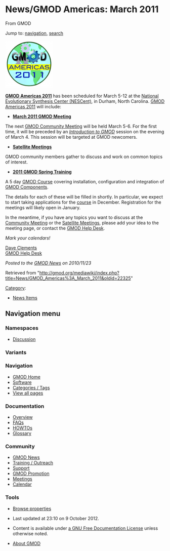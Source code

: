 <div id="mw-page-base" class="noprint">

</div>

<div id="mw-head-base" class="noprint">

</div>

<div id="content" class="mw-body" role="main">

<span id="top"></span>

<div id="mw-js-message" style="display:none;">

</div>



# <span dir="auto">News/GMOD Americas: March 2011</span>

<div id="bodyContent">

<div id="siteSub">

From GMOD

</div>

<div id="contentSub">

</div>

<div id="jump-to-nav" class="mw-jump">

Jump to: [navigation](#mw-navigation), [search](#p-search)

</div>

<div id="mw-content-text" class="mw-content-ltr" lang="en" dir="ltr">

<div class="floatright">

[<img
src="../../mediawiki/images/thumb/1/1b/GMODAmericas2011Logo.jpg/150px-GMODAmericas2011Logo.jpg.png"
srcset="../../mediawiki/images/thumb/1/1b/GMODAmericas2011Logo.jpg/225px-GMODAmericas2011Logo.jpg.png 1.5x, ../../mediawiki/images/thumb/1/1b/GMODAmericas2011Logo.jpg/300px-GMODAmericas2011Logo.jpg.png 2x"
width="150" height="150" alt="GMOD Americas 2011" />](../GMOD_Americas_2011 "GMOD Americas 2011")

</div>

**[GMOD Americas 2011](../GMOD_Americas_2011 "GMOD Americas 2011")** has
been scheduled for March 5-12 at the
<a href="http://www.nescent.org/" class="external text"
rel="nofollow">National Evolutionary Synthesis Center (NESCent)</a>, in
Durham, North Carolina. [GMOD Americas
2011](../GMOD_Americas_2011 "GMOD Americas 2011") will include:

- **[March 2011 GMOD
  Meeting](../March_2011_GMOD_Meeting "March 2011 GMOD Meeting")**

The next [GMOD Community Meeting](../Meetings "Meetings") will be held
March 5-6. For the first time, it will be preceded by an *[Introduction
to
GMOD](../March_2011_GMOD_Meeting#Friday:_Introduction_to_GMOD "March 2011 GMOD Meeting")*
session on the evening of March 4. This session will be targeted at GMOD
newcomers.

- **[Satellite
  Meetings](../Satellite_Meetings_-_GMOD_Americas_2011 "Satellite Meetings - GMOD Americas 2011")**

GMOD community members gather to discuss and work on common topics of
interest.

- **[2011 GMOD Spring
  Training](../2011_GMOD_Spring_Training "2011 GMOD Spring Training")**

A 5 day <a href="../GMOD_Summer_School" class="mw-redirect"
title="GMOD Summer School">GMOD Course</a> covering installation,
configuration and integration of [GMOD
Components](../GMOD_Components "GMOD Components").

The details for each of these will be filled in shortly. In particular,
we expect to start taking applications for the
[course](../2011_GMOD_Spring_Training "2011 GMOD Spring Training") in
December. Registration for the meetings will likely open in January.

In the meantime, if you have any topics you want to discuss at the
[Community
Meeting](../March_2011_GMOD_Meeting "March 2011 GMOD Meeting") or the
[Satellite
Meetings](../Satellite_Meetings_-_GMOD_Americas_2011 "Satellite Meetings - GMOD Americas 2011"),
please add your idea to the meeting page, or contact the
<a href="mailto:htlp@gmod.org" class="external text" rel="nofollow">GMOD
Help Desk</a>.

*Mark your calendars!*

[Dave Clements](../User:Clements "User:Clements")  
[GMOD Help Desk](../GMOD_Help_Desk "GMOD Help Desk")

  

<div class="newsfooter">

*Posted to the [GMOD News](../GMOD_News "GMOD News") on 2010/11/23*

</div>

</div>

<div class="printfooter">

Retrieved from
"<http://gmod.org/mediawiki/index.php?title=News/GMOD_Americas%3A_March_2011&oldid=22325>"

</div>

<div id="catlinks" class="catlinks">

<div id="mw-normal-catlinks" class="mw-normal-catlinks">

[Category](../Special:Categories "Special:Categories"):

- [News Items](../Category%3ANews_Items "Category%3ANews Items")

</div>

</div>

<div class="visualClear">

</div>

</div>

</div>

<div id="mw-navigation">

## Navigation menu

<div id="mw-head">



<div id="left-navigation">

<div id="p-namespaces" class="vectorTabs" role="navigation"
aria-labelledby="p-namespaces-label">

### Namespaces


- <span id="ca-talk"><a
  href="http://gmod.org/mediawiki/index.php?title=Talk:News/GMOD_Americas%3A_March_2011&amp;action=edit&amp;redlink=1"
  accesskey="t"
  title="Discussion about the content page [t]">Discussion</a></span>

</div>

<div id="p-variants" class="vectorMenu emptyPortlet" role="navigation"
aria-labelledby="p-variants-label">

### 

### Variants[](#)

<div class="menu">

</div>

</div>

</div>





</div>

</div>

</div>

<div id="mw-panel">

<div id="p-logo" role="banner">

<a href="../Main_Page"
style="background-image: url(../../images/GMOD-cogs.png);"
title="Visit the main page"></a>

</div>

<div id="p-Navigation" class="portal" role="navigation"
aria-labelledby="p-Navigation-label">

### Navigation

<div class="body">

- <span id="n-GMOD-Home">[GMOD Home](../Main_Page)</span>
- <span id="n-Software">[Software](../GMOD_Components)</span>
- <span id="n-Categories-.2F-Tags">[Categories /
  Tags](../Categories)</span>
- <span id="n-View-all-pages">[View all
  pages](../Special:AllPages)</span>

</div>

</div>

<div id="p-Documentation" class="portal" role="navigation"
aria-labelledby="p-Documentation-label">

### Documentation

<div class="body">

- <span id="n-Overview">[Overview](../Overview)</span>
- <span id="n-FAQs">[FAQs](../Category%3AFAQ)</span>
- <span id="n-HOWTOs">[HOWTOs](../Category%3AHOWTO)</span>
- <span id="n-Glossary">[Glossary](../Glossary)</span>

</div>

</div>

<div id="p-Community" class="portal" role="navigation"
aria-labelledby="p-Community-label">

### Community

<div class="body">

- <span id="n-GMOD-News">[GMOD News](../GMOD_News)</span>
- <span id="n-Training-.2F-Outreach">[Training /
  Outreach](../Training_and_Outreach)</span>
- <span id="n-Support">[Support](../Support)</span>
- <span id="n-GMOD-Promotion">[GMOD Promotion](../GMOD_Promotion)</span>
- <span id="n-Meetings">[Meetings](../Meetings)</span>
- <span id="n-Calendar">[Calendar](../Calendar)</span>

</div>

</div>

<div id="p-tb" class="portal" role="navigation"
aria-labelledby="p-tb-label">

### Tools

<div class="body">


- <span id="t-smwbrowselink"><a href="../Special%3ABrowse/News-2FGMOD_Americas%3A_March_2011"
  rel="smw-browse">Browse properties</a></span>


</div>

</div>

</div>

</div>

<div id="footer" role="contentinfo">

- <span id="footer-info-lastmod">Last updated at 23:10 on 9 October
  2012.</span>
<!-- - <span id="footer-info-viewcount">7,201 page views.</span> -->
- <span id="footer-info-copyright">Content is available under
  <a href="http://www.gnu.org/licenses/fdl-1.3.html" class="external"
  rel="nofollow">a GNU Free Documentation License</a> unless otherwise
  noted.</span>

<!-- -->

- <span id="footer-places-about">[About
  GMOD](../GMOD:About "GMOD:About")</span>

<!-- -->






</div>
